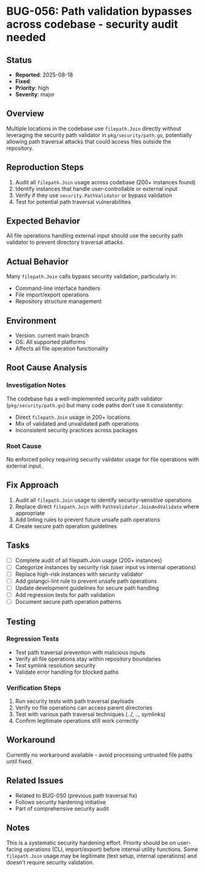 # BUG-056: Path validation bypasses across codebase - security audit needed

## Status
- **Reported**: 2025-08-18
- **Fixed**: 
- **Priority**: high
- **Severity**: major

## Overview
Multiple locations in the codebase use `filepath.Join` directly without leveraging the security path validator in `pkg/security/path.go`, potentially allowing path traversal attacks that could access files outside the repository.

## Reproduction Steps
1. Audit all `filepath.Join` usage across codebase (200+ instances found)
2. Identify instances that handle user-controllable or external input
3. Verify if they use `security.PathValidator` or bypass validation
4. Test for potential path traversal vulnerabilities

## Expected Behavior
All file operations handling external input should use the security path validator to prevent directory traversal attacks.

## Actual Behavior
Many `filepath.Join` calls bypass security validation, particularly in:
- Command-line interface handlers
- File import/export operations
- Repository structure management

## Environment
- Version: current main branch
- OS: All supported platforms
- Affects all file operation functionality

## Root Cause Analysis
### Investigation Notes
The codebase has a well-implemented security path validator (`pkg/security/path.go`) but many code paths don't use it consistently:
- Direct `filepath.Join` usage in 200+ locations
- Mix of validated and unvalidated path operations
- Inconsistent security practices across packages

### Root Cause
No enforced policy requiring security validator usage for file operations with external input.

## Fix Approach
1. Audit all `filepath.Join` usage to identify security-sensitive operations
2. Replace direct `filepath.Join` with `PathValidator.JoinAndValidate` where appropriate
3. Add linting rules to prevent future unsafe path operations
4. Create secure path operation guidelines

## Tasks
- [ ] Complete audit of all filepath.Join usage (200+ instances)
- [ ] Categorize instances by security risk (user input vs internal operations)
- [ ] Replace high-risk instances with security validator
- [ ] Add golangci-lint rule to prevent unsafe path operations
- [ ] Update development guidelines for secure path handling
- [ ] Add regression tests for path validation
- [ ] Document secure path operation patterns

## Testing
### Regression Tests
- Test path traversal prevention with malicious inputs
- Verify all file operations stay within repository boundaries
- Test symlink resolution security
- Validate error handling for blocked paths

### Verification Steps
1. Run security tests with path traversal payloads
2. Verify no file operations can access parent directories
3. Test with various path traversal techniques (../, ..\, symlinks)
4. Confirm legitimate operations still work correctly

## Workaround
Currently no workaround available - avoid processing untrusted file paths until fixed.

## Related Issues
- Related to BUG-050 (previous path traversal fix)
- Follows security hardening initiative
- Part of comprehensive security audit

## Notes
This is a systematic security hardening effort. Priority should be on user-facing operations (CLI, import/export) before internal utility functions. Some `filepath.Join` usage may be legitimate (test setup, internal operations) and doesn't require security validation.